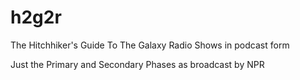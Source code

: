 <link rel="alternate" type="application/rss+xml" title="Podcast" href="http://tookmund.github.io/h2g2r/h2g2r.xml" />

# h2g2r
The Hitchhiker's Guide To The Galaxy Radio Shows in podcast form

Just the Primary and Secondary Phases as broadcast by NPR
